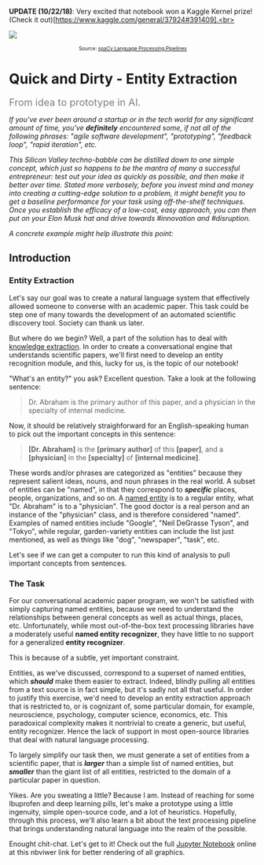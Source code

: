 <strong>UPDATE (10/22/18)</strong>: Very excited that notebook won a Kaggle Kernel prize! (Check it out)[https://www.kaggle.com/general/37924#391409].<br>

<img src='https://spacy.io/assets/img/pipeline.svg'><center><span style="font-size:10px;">Source: <a href="https://spacy.io/usage/processing-pipelines">spaCy Language Processing Pipelines</a></span></center>

# Quick and Dirty - Entity Extraction

<span style="color:gray;font-size:20px;">From idea to prototype in AI.</span>

<em>If you've ever been around a startup or in the tech world for any significant amount of time, you've <strong>definitely</strong> encountered some, if not all of the following phrases: "agile software development", "prototyping", "feedback loop", "rapid iteration", etc.</em>

<em>This Silicon Valley techno-babble can be distilled down to one simple concept, which just so happens to be the mantra of many a successful entrepreneur: test out your idea as quickly as possible, and then make it better over time. Stated more verbosely, before you invest mind and money into creating a cutting-edge solution to a problem, it might benefit you to get a baseline performance for your task using off-the-shelf techniques. Once you establish the efficacy of a low-cost, easy approach, you can then put on your Elon Musk hat and drive towards #innovation and #disruption.</em> 

<em>A concrete example might help illustrate this point:</em>

## Introduction

### Entity Extraction

Let's say our goal was to create a natural language system that effectively allowed someone to converse with an academic paper. This task could be step one of many towards the development of an automated scientific discovery tool. Society can thank us later. 

But where do we begin? Well, a part of the solution has to deal with [knowledge extraction](https://en.wikipedia.org/wiki/Knowledge_extraction). In order to create a conversational engine that understands scientific papers, we'll first need to develop an entity recognition module, and this, lucky for us, is the topic of our notebook! 

"What's an entity?" you ask? Excellent question. Take a look at the following sentence:

> Dr. Abraham is the primary author of this paper, and a physician in the specialty of internal medicine.

Now, it should be relatively straighforward for an English-speaking human to pick out the important concepts in this sentence:

> **[Dr. Abraham]** is the **[primary author]** of this **[paper]**, and a **[physician]** in the **[specialty]** of **[internal medicine]**.

These words and/or phrases are categorized as "entities" because they represent salient ideas, nouns, and noun phrases in the real world. A subset of entities can be "named", in that they correspond to <strong><em>specific</em></strong> places, people, organizations, and so on. A [named entity](https://en.wikipedia.org/wiki/Named_entity) is to a regular entity, what "Dr. Abraham" is to a "physician". The good doctor is a real person and an instance of the "physician" class, and is therefore considered "named". Examples of named entities include "Google", "Neil DeGrasse Tyson", and "Tokyo", while regular, garden-variety entities can include the list just mentioned, as well as things like "dog", "newspaper", "task", etc.

Let's see if we can get a computer to run this kind of analysis to pull important concepts from sentences. 

### The Task

For our conversational academic paper program, we won't be satisfied with simply capturing named entities, because we need to understand the relationships between general concepts as well as actual things, places, etc. Unfortunately, while most out-of-the-box text processing libraries have a moderately useful <strong>named entity recognizer</strong>, they have little to no support for a generalized <strong>entity recognizer</strong>. 

This is because of a subtle, yet important constraint. 

Entities, as we've discussed, correspond to a superset of named entities, which <strong><em>should</em></strong> make them easier to extract. Indeed, blindly pulling all entities from a text source is in fact simple, but it's sadly not all that useful. In order to justify this exercise, we'd need to develop an entity extraction approach that is restricted to, or is cognizant of, some particular domain, for example, neuroscience, psychology, computer science, economics, etc. This paradoxical complexity makes it nontrivial to create a generic, but useful, entity recognizer. Hence the lack of support in most open-source libraries that deal with natural language processing. 

To largely simplify our task then, we must generate a set of entities from a scientific paper, that is <strong><em>larger</em></strong> than a simple list of named entities, but <strong><em>smaller</em></strong> than the giant list of all entities, restricted to the domain of a particular paper in question. 

Yikes. Are you sweating a little? Because I am. Instead of reaching for some Ibuprofen and deep learning pills, let's make a prototype using a little ingenuity, simple open-source code, and a lot of heuristics. Hopefully, through this process, we'll also learn a bit about the text processing pipeline that brings understanding natural language into the realm of the possible. 

Enought chit-chat. Let's get to it! Check out the full [Jupyter Notebook](https://nbviewer.jupyter.org/github/SudoSharma/entity_extraction/blob/master/entity_extraction.ipynb) online at this nbviwer link for better rendering of all graphics.

